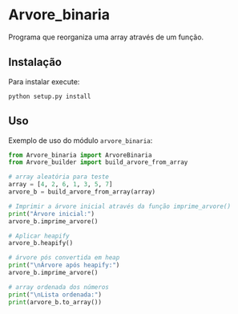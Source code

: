 # Arvore_binaria

Programa que reorganiza uma array através de um função.

## Instalação

Para instalar execute:

```
python setup.py install
```

## Uso

Exemplo de uso do módulo `arvore_binaria`:

```py
from Arvore_binaria import ArvoreBinaria
from Arvore_builder import build_arvore_from_array

# array aleatória para teste
array = [4, 2, 6, 1, 3, 5, 7]
arvore_b = build_arvore_from_array(array)

# Imprimir a árvore inicial através da função imprime_arvore()
print("Árvore inicial:")
arvore_b.imprime_arvore()

# Aplicar heapify
arvore_b.heapify()

# árvore pós convertida em heap
print("\nÁrvore após heapify:")
arvore_b.imprime_arvore()

# array ordenada dos números
print("\nLista ordenada:")
print(arvore_b.to_array())
```